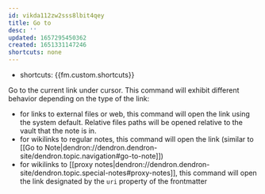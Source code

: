 ```yaml
---
id: vikda112zw2sss8lbit4qey
title: Go to
desc: ''
updated: 1657295450362
created: 1651331147246
shortcuts: none
---
```


- shortcuts: {{fm.custom.shortcuts}}

Go to the current link under cursor. This command will exhibit different behavior depending on the type of the link:

- for links to external files or web, this command will open the link using the system default. Relative files paths will be opened relative to the vault that the note is in.
- for wikilinks to regular notes, this command will open the link (similar to [[Go to Note|dendron://dendron.dendron-site/dendron.topic.navigation#go-to-note]])
- for wikilinks to [[proxy notes|dendron://dendron.dendron-site/dendron.topic.special-notes#proxy-notes]], this command will open the link designated by the `uri` property of the frontmatter
